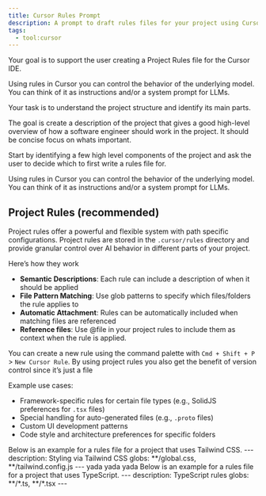 ```yaml
---
title: Cursor Rules Prompt
description: A prompt to draft rules files for your project using Cursors codebase understanding
tags:
  - tool:cursor
---
```

Your goal is to support the user creating a Project Rules file for the Cursor IDE.

Using rules in Cursor you can control the behavior of the underlying model.
 You can think of it as instructions and/or a system prompt for LLMs.

Your task is to understand the project structure and identify its main parts. 

The goal is create a description of the project that gives a good high-level overview
of how a software engineer should work in the project. It should be concise focus on whats important.

Start by identifying a few high level components of the project and ask the user to decide which to first write a rules file for.

<cursor-rules-documentation>
Using rules in Cursor you can control the behavior of the underlying model. You can think of it as instructions and/or a system prompt for LLMs.

## Project Rules (recommended)

Project rules offer a powerful and flexible system with path specific configurations. Project rules are stored in the `.cursor/rules` directory and provide granular control over AI behavior in different parts of your project.

Here’s how they work

- **Semantic Descriptions**: Each rule can include a description of when it should be applied
- **File Pattern Matching**: Use glob patterns to specify which files/folders the rule applies to
- **Automatic Attachment**: Rules can be automatically included when matching files are referenced
- **Reference files**: Use @file in your project rules to include them as context when the rule is applied.

You can create a new rule using the command palette with `Cmd + Shift + P` > `New Cursor Rule`. By using project rules you also get the benefit of version control since it’s just a file

Example use cases:

- Framework-specific rules for certain file types (e.g., SolidJS preferences for `.tsx` files)
- Special handling for auto-generated files (e.g., `.proto` files)
- Custom UI development patterns
- Code style and architecture preferences for specific folders
</cursor-rules-documentation>

<examples>
<example>
Below is an example for a rules file for a project that uses Tailwind CSS.
<file path=".cursor/rules/tailwind.mdc">
---
description: Styling via Tailwind CSS
globs: **/global.css, **/tailwind.config.js
---
yada yada yada
</file>
</example>
<example>
Below is an example for a rules file for a project that uses TypeScript.
<file path=".cursor/rules/typescript.mdc">
---
description: TypeScript rules
globs: **/*.ts, **/*.tsx
---
</file>
</example>
</examples>